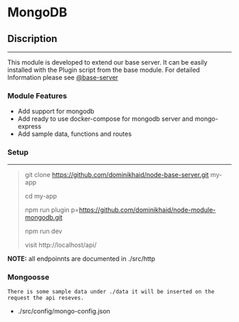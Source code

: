 # MongoDB

## Discription

---

This module is developed to extend our base server. It can be easily installed
with the Plugin script from the base module. For detailed Information please see
[@base-server](https://github.com/dominikhaid/node-base-server.git)

### Module Features

- Add support for mongodb
- Add ready to use docker-compose for mongodb server and mongo-express
- Add sample data, functions and routes

### Setup

---

> git clone https://github.com/dominikhaid/node-base-server.git my-app
>
> cd my-app
>
> npm run plugin p=https://github.com/dominikhaid/node-module-mongodb.git
>
> npm run dev
>
> visit http://localhost/api/

**NOTE:** all endpoinnts are documented in ./src/http

### Mongoosse

```
There is some sample data under ./data it will be inserted on the request the api reseves.
```

- ./src/config/mongo-config.json
